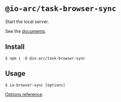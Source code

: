 # `@io-arc/task-browser-sync`

Start the local server.

See the [documents](https://io-arc.tech/plugins/task-browser-sync.html).

## Install

```shell
$ npm i -D @io-arc/task-browser-sync
```

## Usage

```shell script
$ ia-browser-sync [options]
```

[Options reference](@io-arc/task-browser-sync).
